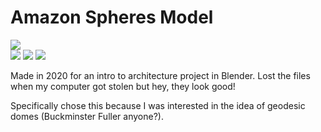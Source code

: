 # Amazon Spheres Model

<div class="header-image">
    <img src="/thumbnails/amazon-spheres.png"/ >
</div>

<div class="image-gallery">
<img src="/projects/spheres/top-view.png">
<img src="/projects/spheres/front-view.png">

<img src="/projects/spheres/back-view.png">

</div>

Made in 2020 for an intro to architecture project in Blender. Lost the files when my computer got stolen but hey, they look good!

Specifically chose this because I was interested in the idea of geodesic domes (Buckminster Fuller anyone?).

